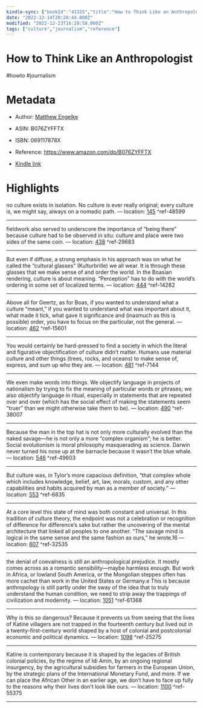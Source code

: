 ```yaml
---
kindle-sync: {"bookId":"41325","title":"How to Think Like an Anthropologist","author":"Matthew Engelke","asin":"B076ZYFFTX","lastAnnotatedDate":"2019-02-13","bookImageUrl":"https://m.media-amazon.com/images/I/81Ap3UYdbEL._SY160.jpg","highlightsCount":12}
date: "2022-12-14T20:28:44.000Z"
modified: "2022-12-23T16:28:58.000Z"
tags: ["culture","journalism","reference"]
---
```

# How to Think Like an Anthropologist

#howto #journalism 

# Metadata

* Author: [Matthew Engelke](https://www.amazon.comundefined)

* ASIN: B076ZYFFTX

* ISBN: 069117878X

* Reference: <https://www.amazon.com/dp/B076ZYFFTX>

* [Kindle link](kindle://book?action=open&asin=B076ZYFFTX)

# Highlights

no culture exists in isolation. No culture is ever really original; every culture is, we might say, always on a nomadic path. — location: [145](kindle://book?action=open&asin=B076ZYFFTX&location=145) ^ref-48599

---

fieldwork also served to underscore the importance of “being there” because culture had to be observed in situ: culture and place were two sides of the same coin. — location: [438](kindle://book?action=open&asin=B076ZYFFTX&location=438) ^ref-29683

---

But even if diffuse, a strong emphasis in his approach was on what he called the “cultural glasses” (Kulturbrille) we all wear. It is through these glasses that we make sense of and order the world. In the Boasian rendering, culture is about meaning. “Perception” has to do with the world’s ordering in some set of localized terms. — location: [444](kindle://book?action=open&asin=B076ZYFFTX&location=444) ^ref-14282

---

Above all for Geertz, as for Boas, if you wanted to understand what a culture “meant,” if you wanted to understand what was important about it, what made it tick, what gave it significance and (inasmuch as this is possible) order, you have to focus on the particular, not the general. — location: [462](kindle://book?action=open&asin=B076ZYFFTX&location=462) ^ref-15601

---

You would certainly be hard-pressed to find a society in which the literal and figurative objectification of culture didn’t matter. Humans use material culture and other things (trees, rocks, and oceans) to make sense of, express, and sum up who they are. — location: [481](kindle://book?action=open&asin=B076ZYFFTX&location=481) ^ref-7144

---

We even make words into things. We objectify language in projects of nationalism by trying to fix the meaning of particular words or phrases; we also objectify language in ritual, especially in statements that are repeated over and over (which has the social effect of making the statements seem “truer” than we might otherwise take them to be). — location: [490](kindle://book?action=open&asin=B076ZYFFTX&location=490) ^ref-38007

---

Because the man in the top hat is not only more culturally evolved than the naked savage—he is not only a more “complex organism”; he is better. Social evolutionism is moral philosophy masquerading as science. Darwin never turned his nose up at the barnacle because it wasn’t the blue whale. — location: [546](kindle://book?action=open&asin=B076ZYFFTX&location=546) ^ref-49603

---

But culture was, in Tylor’s more capacious definition, “that complex whole which includes knowledge, belief, art, law, morals, custom, and any other capabilities and habits acquired by man as a member of society.” — location: [553](kindle://book?action=open&asin=B076ZYFFTX&location=553) ^ref-6835

---

At a core level this state of mind was both constant and universal. In this tradition of culture theory, the endpoint was not a celebration or recognition of difference for difference’s sake but rather the uncovering of the mental architecture that linked all peoples to one another. “The savage mind is logical in the same sense and the same fashion as ours,” he wrote.16 — location: [607](kindle://book?action=open&asin=B076ZYFFTX&location=607) ^ref-32535

---

the denial of coevalness is still an anthropological prejudice. It mostly comes across as a romantic sensibility—maybe harmless enough. But work in Africa, or lowland South America, or the Mongolian steppes often has more cachet than work in the United States or Germany.e This is because anthropology is still partly under the sway of the idea that to truly understand the human condition, we need to strip away the trappings of civilization and modernity. — location: [1051](kindle://book?action=open&asin=B076ZYFFTX&location=1051) ^ref-61368

---

Why is this so dangerous? Because it prevents us from seeing that the lives of Katine villagers are not trapped in the fourteenth century but lived out in a twenty-first-century world shaped by a host of colonial and postcolonial economic and political dynamics. — location: [1098](kindle://book?action=open&asin=B076ZYFFTX&location=1098) ^ref-25275

---

Katine is contemporary because it is shaped by the legacies of British colonial policies, by the regime of Idi Amin, by an ongoing regional insurgency, by the agricultural subsidies for farmers in the European Union, by the strategic plans of the International Monetary Fund, and more. If we can place the African Other in an earlier age, we don’t have to face up fully to the reasons why their lives don’t look like ours. — location: [1100](kindle://book?action=open&asin=B076ZYFFTX&location=1100) ^ref-55375

---
